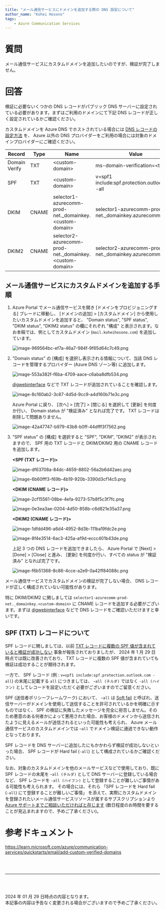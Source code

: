 ```yaml
---
title: "メール通信サービスにドメインを追加する際の DNS 設定について"
author_name: "Kohei Hosono"
tags:
    - Azure Communication Services
---
```


# 質問

メール通信サービスにカスタムドメインを追加したいのですが、検証が完了しません。

# 回答

検証に必要ないくつかの DNS レコードがパブリック DNS サーバーに設定されている必要があります。まずはご利用のドメインにて下記 DNS レコードが正しく設定されているかご確認ください。

カスタムドメインを Azure DNS でホストされている場合には [DNS レコードの設定方法](https://learn.microsoft.com/ja-jp/azure/dns/tutorial-alias-rr) を、 Azure 以外の DNS プロバイダーをご利用の場合には対象のドメインプロバイダーにご確認ください。

| Record | Type | Name | Value |
|--|--|--|--|
| Domain Verify | TXT | \<custom-domain\> | ms-domain-verification=\<token\> |
| SPF | TXT | \<custom-domain\> | v=spf1 include:spf.protection.outlook.com -all |
| DKIM | CNAME | selector1-azurecomm-prod-net._domainkey.\<custom-domain\> | selector1-azurecomm-prod-net._domainkey.azurecomm.net |
| DKIM2 | CNAME | selector2-azurecomm-prod-net._domainkey.\<custom-domain\> | selector2-azurecomm-prod-net._domainkey.azurecomm.net |

## メール通信サービスにカスタムドメインを追加する手順

1. Azure Portal でメール通信サービスを開き [ドメインをプロビジョニングする] ブレードに移動し、 [ドメインの追加] > [カスタムドメイン] から使用したいカスタムドメインを追加すると、 "Domain status", "SPF status", "DKIM status", "DKIM2 status" の欄にそれぞれ "構成" と表示されます。なお本稿では、例としてカスタムドメイン (`mail.koheihosono.com`) を追加しています。

    ![image-969564bc-ef7a-46a7-984f-9f65d64c7c49.png]({{site.baseurl}}/media/2023/07/image-969564bc-ef7a-46a7-984f-9f65d64c7c49.png)

2. "Domain status" の [構成] を選択し表示される情報について、当該 DNS レコードを管理するプロバイダー (Azure DNS ゾーン等) に追加します。

    ![image-553a382f-f6ba-4709-aace-c6aba8dfb534.png]({{site.baseurl}}/media/2023/07/image-553a382f-f6ba-4709-aace-c6aba8dfb534.png)

    [digwebinterface](https://digwebinterface.com) などで TXT レコードが追加されていることを確認します。

    ![image-8c160ab2-3c87-4d5d-9cc9-a4d160b71e3c.png]({{site.baseurl}}/media/2023/07/image-8c160ab2-3c87-4d5d-9cc9-a4d160b71e3c.png)

    Azure Portal に戻り、 [次へ] > [完了] > [閉じる] を選択して [更新] を何度か行い、 Domain status が "検証済み" となれば完了です。 TXT レコードは削除して問題ありません。

    ![image-42a47747-b979-43b8-b0ff-44dfff3f7562.png]({{site.baseurl}}/media/2023/07/image-42a47747-b979-43b8-b0ff-44dfff3f7562.png)

3. "SPF status" の [構成] を選択すると "SPF", "DKIM", "DKIM2" が表示されますので、 SPF 用の TXT レコードと DKIM/DKIM2 用の CNAME レコードを追加します。

    **<SPF (TXT レコード)>**

    ![image-df63708a-84dc-4659-8802-56a2b6d42aec.png]({{site.baseurl}}/media/2023/07/image-df63708a-84dc-4659-8802-56a2b6d42aec.png)

    ![image-6b60fff3-f69b-4b19-920b-3390d3cf14c5.png]({{site.baseurl}}/media/2023/07/image-6b60fff3-f69b-4b19-920b-3390d3cf14c5.png)

    **<DKIM (CNAME レコード)>**

    ![image-2cf15561-08be-4efa-9273-57b8f5c3f7fc.png]({{site.baseurl}}/media/2023/07/image-2cf15561-08be-4efa-9273-57b8f5c3f7fc.png)

    ![image-0e3ea3ae-0204-4d50-858b-c6d821e35a37.png]({{site.baseurl}}/media/2023/07/image-0e3ea3ae-0204-4d50-858b-c6d821e35a37.png)

    **<DKIM2 (CNAME レコード)>**

    ![image-1dfdd496-a6d4-4952-8d3b-111ba19fdc2e.png]({{site.baseurl}}/media/2023/07/image-1dfdd496-a6d4-4952-8d3b-111ba19fdc2e.png)

    ![image-8f4e3514-6ac3-425a-af9d-eccc401b43de.png]({{site.baseurl}}/media/2023/07/image-8f4e3514-6ac3-425a-af9d-eccc401b43de.png)

    上記 3 つの DNS レコードを追加できましたら、 Azure Portal で [Next] > [Done] > [Close] と進み、 [更新] を何度か行い、すべての status が "検証済み" となれば完了です。

    ![image-f6b51368-8c86-4cce-a2e9-0a42ff84088c.png]({{site.baseurl}}/media/2023/07/image-f6b51368-8c86-4cce-a2e9-0a42ff84088c.png)

メール通信サービスでカスタムドメインの検証が完了しない場合、 DNS レコードが正しく構成されていない可能性があります。

特に DKIM/DKIM2 に関しましては `selector1-azurecomm-prod-net._domainkey.<custom-domain>` に CNAME レコードを追加する必要がございます。まずは [digwebinterface](https://digwebinterface.com) などで DNS レコードをご確認いただけますと幸いです。

## SPF (TXT) レコードについて

SPF レコードに関しましては、以前 [TXT レコードに複数の SPF 値が含まれていると検証が成功しない](https://learn.microsoft.com/en-us/answers/questions/929882/spf-record-for-domain-wont-verify-for-custom-email) 事象が報告されておりましたが、 2024 年 1 月 29 日時点では既に改善されており、 TXT レコードに複数の SPF 値が含まれていても検証は成功することが期待されます。

一方で、 SPF レコード (例 : `v=spf1 include:spf.protection.outlook.com -all`) の末尾に記載する `all` につきましては、 `~all (チルダ)` ではなく `-all (ハイフン)` としてレコードを設定いただく必要がございますのでご留意ください。

SPF (送信者ポリシーフレームワーク) において、 `~all` は [Soft fail](http://www.open-spf.org/SPF_Record_Syntax/) と呼ばれ、送信サーバーがドメインを使用して送信することを許可されているかを明確に示すものではなく、 SPF の検証に失敗したメッセージを完全に拒否しません。そのため悪意のある何者かによって悪用された場合、お客様のドメインから送信されたように見えるメールが送信されるといった可能性も考えられ、 Azure メール通信サービスのカスタムドメインでは `~all` でドメイン検証に通過できない動作となっております。

SPF レコードを DNS サーバーに追加したにもかかわらず検証が成功しないといった場合、 SPF レコードが Hard fail (`-all`) として構成されているかご確認ください。

なお、対象のカスタムドメインを他のメールサービスなどで使用しており、既に SPF レコードの末尾を `~all (チルダ)` として DNS サーバーに登録している場合など、 SPF レコードを `-all (ハイフン)` として登録することが難しいご事情がある可能性も考えられます。
その場合には、それら 「SPF レコードを Hard fail (`-all`) にて登録することが難しいご事情」 を添えて、実際にカスタムドメインを登録されたいメール通信サービスリソースが属するサブスクリプションより [Azure サポートまでご相談いただければと存じます](https://learn.microsoft.com/ja-jp/azure/azure-portal/supportability/how-to-create-azure-support-request) (数日程度のお時間を要することが見込まれますので、予めご了承ください)。

# 参考ドキュメント

<https://learn.microsoft.com/azure/communication-services/quickstarts/email/add-custom-verified-domains>

<br>
<br>

---

<br>
<br>

2024 年 01 月 29 日時点の内容となります。<br>
本記事の内容は予告なく変更される場合がございますので予めご了承ください。

<br>
<br>